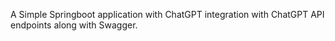 A Simple Springboot application with ChatGPT integration with ChatGPT API endpoints along with Swagger.
